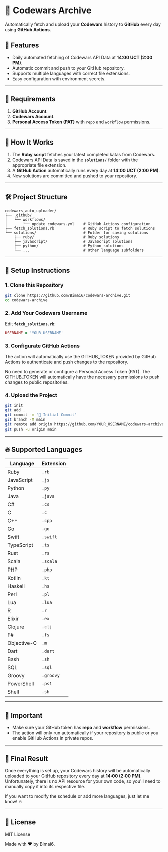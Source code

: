 # 🚀 Codewars Archive

Automatically fetch and upload your **Codewars** history to **GitHub** every day using **GitHub Actions**.

## 📌 Features
- Daily automated fetching of Codewars API Data at **14:00 UCT (2:00 PM)**.
- Automatic commit and push to your GitHub repository.
- Supports multiple languages with correct file extensions.
- Easy configuration with environment secrets.

---

## 🔑 Requirements
1. **GitHub Account**.
2. **Codewars Account**.
3. **Personal Access Token (PAT)** with `repo` and `workflow` permissions.

---

## 🎯 How It Works
1. The **Ruby script** fetches your latest completed katas from Codewars.
2. Codewars API Data is saved in the **`solutions/`** folder with the appropriate file extension.
3. A **GitHub Action** automatically runs every day at **14:00 UCT (2:00 PM)**.
4. New solutions are committed and pushed to your repository.

---

## 🛠️ Project Structure
```plaintext
codewars_auto_uploader/
├── .github/
│   └── workflows/
│       └── update_codewars.yml    # GitHub Actions configuration
├── fetch_solutions.rb             # Ruby script to fetch solutions
└── solutions/                     # Folder for saving solutions
    ├── ruby/                      # Ruby solutions
    ├── javascript/                # JavaScript solutions
    ├── python/                    # Python solutions
    └── ...                        # Other language subfolders

```

---

## 🔌 Setup Instructions

### 1. Clone this Repository
```bash
git clone https://github.com/Bimai6/codewars-archive.git
cd codewars-archive
```

### 2. Add Your Codewars Username
Edit **`fetch_solutions.rb`**:
```ruby
USERNAME = 'YOUR_USERNAME'
```

### 3. Configurate GitHub Actions
The action will automatically use the GITHUB_TOKEN provided by GitHub Actions to authenticate and push changes to the repository.

No need to generate or configure a Personal Access Token (PAT). The GITHUB_TOKEN will automatically have the necessary permissions to push changes to public repositories.

### 4. Upload the Project
```bash
git init
git add .
git commit -m "🚀 Initial Commit"
git branch -M main
git remote add origin https://github.com/YOUR_USERNAME/codewars-archive.git
git push -u origin main
```

---

## 🔥 Supported Languages
| Language   | Extension |
|------------|-----------|
| Ruby       | `.rb`     |
| JavaScript | `.js`     |
| Python     | `.py`     |
| Java       | `.java`   |
| C#         | `.cs`     |
| C          | `.c`      |
| C++        | `.cpp`    |
| Go         | `.go`     |
| Swift      | `.swift`  |
| TypeScript | `.ts`     |
| Rust       | `.rs`     |
| Scala      | `.scala`  |
| PHP        | `.php`    |
| Kotlin     | `.kt`     |
| Haskell    | `.hs`     |
| Perl       | `.pl`     |
| Lua        | `.lua`    |
| R          | `.r`      |
| Elixir     | `.ex`     |
| Clojure    | `.clj`    |
| F#         | `.fs`     |
| Objective-C| `.m`      |
| Dart       | `.dart`   |
| Bash       | `.sh`     |
| SQL        | `.sql`    |
| Groovy     | `.groovy` |
| PowerShell | `.ps1`    |
| Shell      | `.sh`     |


---

## 🚨 Important
- Make sure your GitHub token has **repo** and **workflow** permissions.
- The action will only run automatically if your repository is public or you enable GitHub Actions in private repos.

---

## 🎯 Final Result
Once everything is set up, your Codewars history will be automatically uploaded to your GitHub repository every day at **14:00 (2:00 PM)**. Unfortunately, there is no API resource for your own code, so you'll need to manually copy it into its respective file.

If you want to modify the schedule or add more languages, just let me know! 🔥



---

## 📄 License
MIT License

Made with ❤️ by Bimai6.
